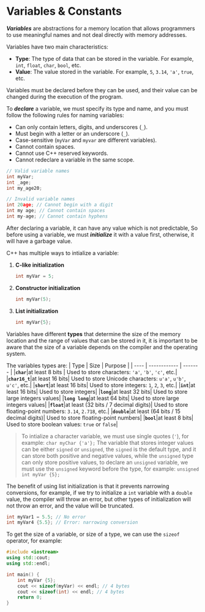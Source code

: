 # Variables & Constants

***Variables*** are abstractions for a memory location that allows programmers to use meaningful names and not deal directly with memory addresses.

Variables have two main characteristics:

- **Type**: The type of data that can be stored in the variable. For example, `int`, `float`, `char`, `bool`, etc.
- **Value**: The value stored in the variable. For example, `5`, `3.14`, `'a'`, `true`, etc.

Variables must be declared before they can be used, and their value can be changed during the execution of the program.

To ***declare*** a variable, we must specify its type and name, and you must follow the following rules for naming variables:

- Can only contain letters, digits, and underscores (`_`).
- Must begin with a letter or an underscore (`_`).
- Case-sensitive (`myVar` and `myvar` are different variables).
- Cannot contain spaces.
- Cannot use C++ reserved keywords.
- Cannot redeclare a variable in the same scope.

```cpp
// Valid variable names
int myVar;
int _age; 
int my_age20; 
```

```cpp
// Invalid variable names
int 20age; // Cannot begin with a digit
int my age; // Cannot contain spaces
int my-age; // Cannot contain hyphens
```

After declaring a variable, it can have any value which is not predictable, So before using a variable, we must ***initialize*** it with a value first, otherwise, it will have a garbage value.

C++ has multiple ways to intialize a variable:

1. **C-like initialization**

    ```cpp
    int myVar = 5;
    ```

2. **Constructor initialization**

    ```cpp
    int myVar(5);
    ```

3. **List initialization**

    ```cpp
    int myVar{5};
    ```

Variables have different **types** that determine the size of the memory location and the range of values that can be stored in it, it is important to be aware that the size of a variable depends on the compiler and the operating system.

The variables types are:
| Type | Size  | Purpose |
| ---- | ------------ | ------- |
|**`char`**|at least 8 bits | Used to store characters: `'a'`, `'b'`, `'c'`, etc.|
|**`char16_t`**|at least 16 bits| Used to store Unicode characters: `u'a'`, `u'b'`, `u'c'`, etc.|
|**`short`**|at least 16 bits| Used to store integers: `1`, `2`, `3`, etc.|
|**`int`**|at least 16 bits| Used to store integers|
|**`long`**|at least 32 bits| Used to store large integers values|
|**`long long`**|at least 64 bits| Used to store large integers values|
|**`float`**|at least (32 bits / 7 decimal digits)| Used to store floating-point numbers: `3.14`, `2.718`, etc.|
|**`double`**|at least (64 bits / 15 decimal digits)| Used to store floating-point numbers|
|**`bool`**|at least 8 bits| Used to store boolean values: `true` or `false`|

> To intialize a character variable, we must use single quotes (`'`), for example: `char myChar {'a'};`
> The variable that stores integer values can be either `signed` or `unsigned`, the `signed` is the default type, and it can store both positive and negative values, while the `unsigned` type can only store positive values, to declare an `unsigned` variable, we must use the `unsigned` keyword before the type, for example: `unsigned int myVar {5};`

The benefit of using list initialization is that it prevents narrowing conversions, for example, if we try to initialize a `int` variable with a `double` value, the compiler will throw an error, but other types of initialization will not throw an error, and the value will be truncated.

```cpp
int myVar1 = 5.5; // No error
int myVar4 {5.5}; // Error: narrowing conversion
```

To get the size of a variable,  or size of a type, we can use the `sizeof` operator, for example:

```cpp
#include <iostream>
using std::cout;
using std::endl;

int main() {
    int myVar {5};
    cout << sizeof(myVar) << endl; // 4 bytes
    cout << sizeof(int) << endl; // 4 bytes
    return 0;
}
```
